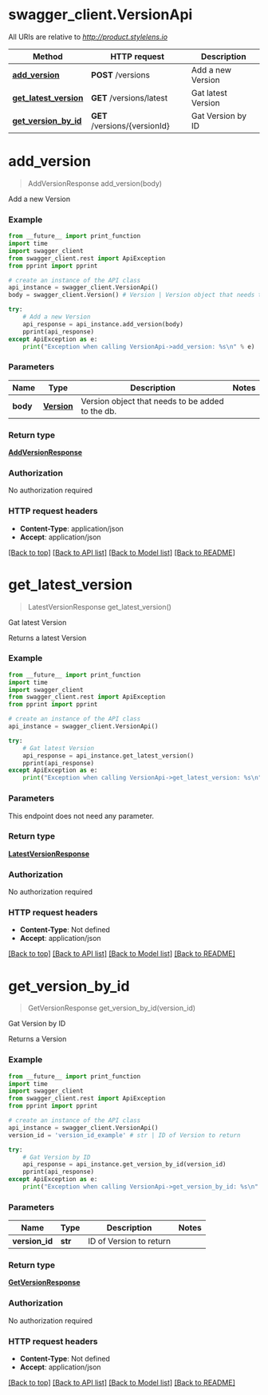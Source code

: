 # swagger_client.VersionApi

All URIs are relative to *http://product.stylelens.io*

Method | HTTP request | Description
------------- | ------------- | -------------
[**add_version**](VersionApi.md#add_version) | **POST** /versions | Add a new Version
[**get_latest_version**](VersionApi.md#get_latest_version) | **GET** /versions/latest | Gat latest Version
[**get_version_by_id**](VersionApi.md#get_version_by_id) | **GET** /versions/{versionId} | Gat Version by ID


# **add_version**
> AddVersionResponse add_version(body)

Add a new Version



### Example 
```python
from __future__ import print_function
import time
import swagger_client
from swagger_client.rest import ApiException
from pprint import pprint

# create an instance of the API class
api_instance = swagger_client.VersionApi()
body = swagger_client.Version() # Version | Version object that needs to be added to the db.

try: 
    # Add a new Version
    api_response = api_instance.add_version(body)
    pprint(api_response)
except ApiException as e:
    print("Exception when calling VersionApi->add_version: %s\n" % e)
```

### Parameters

Name | Type | Description  | Notes
------------- | ------------- | ------------- | -------------
 **body** | [**Version**](Version.md)| Version object that needs to be added to the db. | 

### Return type

[**AddVersionResponse**](AddVersionResponse.md)

### Authorization

No authorization required

### HTTP request headers

 - **Content-Type**: application/json
 - **Accept**: application/json

[[Back to top]](#) [[Back to API list]](../README.md#documentation-for-api-endpoints) [[Back to Model list]](../README.md#documentation-for-models) [[Back to README]](../README.md)

# **get_latest_version**
> LatestVersionResponse get_latest_version()

Gat latest Version

Returns a latest Version

### Example 
```python
from __future__ import print_function
import time
import swagger_client
from swagger_client.rest import ApiException
from pprint import pprint

# create an instance of the API class
api_instance = swagger_client.VersionApi()

try: 
    # Gat latest Version
    api_response = api_instance.get_latest_version()
    pprint(api_response)
except ApiException as e:
    print("Exception when calling VersionApi->get_latest_version: %s\n" % e)
```

### Parameters
This endpoint does not need any parameter.

### Return type

[**LatestVersionResponse**](LatestVersionResponse.md)

### Authorization

No authorization required

### HTTP request headers

 - **Content-Type**: Not defined
 - **Accept**: application/json

[[Back to top]](#) [[Back to API list]](../README.md#documentation-for-api-endpoints) [[Back to Model list]](../README.md#documentation-for-models) [[Back to README]](../README.md)

# **get_version_by_id**
> GetVersionResponse get_version_by_id(version_id)

Gat Version by ID

Returns a Version

### Example 
```python
from __future__ import print_function
import time
import swagger_client
from swagger_client.rest import ApiException
from pprint import pprint

# create an instance of the API class
api_instance = swagger_client.VersionApi()
version_id = 'version_id_example' # str | ID of Version to return

try: 
    # Gat Version by ID
    api_response = api_instance.get_version_by_id(version_id)
    pprint(api_response)
except ApiException as e:
    print("Exception when calling VersionApi->get_version_by_id: %s\n" % e)
```

### Parameters

Name | Type | Description  | Notes
------------- | ------------- | ------------- | -------------
 **version_id** | **str**| ID of Version to return | 

### Return type

[**GetVersionResponse**](GetVersionResponse.md)

### Authorization

No authorization required

### HTTP request headers

 - **Content-Type**: Not defined
 - **Accept**: application/json

[[Back to top]](#) [[Back to API list]](../README.md#documentation-for-api-endpoints) [[Back to Model list]](../README.md#documentation-for-models) [[Back to README]](../README.md)

